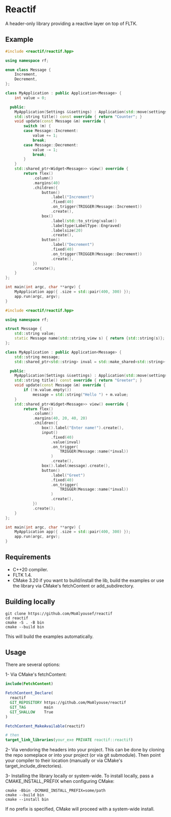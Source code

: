 # Reactif

A header-only library providing a reactive layer on top of FLTK.

## Example
```c++
#include <reactif/reactif.hpp>

using namespace rf;

enum class Message {
    Increment,
    Decrement,
};

class MyApplication : public Application<Message> {
    int value = 0;

  public:
    MyApplication(Settings &&settings) : Application(std::move(settings)) {}
    std::string title() const override { return "Counter"; }
    void update(const Message &m) override {
        switch (m) {
        case Message::Increment:
            value += 1;
            break;
        case Message::Decrement:
            value -= 1;
            break;
        }
    }
    std::shared_ptr<Widget<Message>> view() override {
        return flex()
            .column()
            .margins(40)
            .children({
                button()
                    .label("Increment")
                    .fixed(40)
                    .on_trigger(TRIGGER(Message::Increment))
                    .create(),
                box()
                    .label(std::to_string(value))
                    .labeltype(LabelType::Engraved)
                    .labelsize(20)
                    .create(),
                button()
                    .label("Decrement")
                    .fixed(40)
                    .on_trigger(TRIGGER(Message::Decrement))
                    .create(),
            })
            .create();
    }
};

int main(int argc, char **argv) {
    MyApplication app({ .size = std::pair(400, 300) });
    app.run(argc, argv);
}
```

```c++
#include <reactif/reactif.hpp>

using namespace rf;

struct Message {
    std::string value;
    static Message name(std::string_view s) { return {std::string(s)}; }
};

class MyApplication : public Application<Message> {
    std::string message;
    std::shared_ptr<std::string> inval = std::make_shared<std::string>();

  public:
    MyApplication(Settings &&settings) : Application(std::move(settings)) {}
    std::string title() const override { return "Greeter"; }
    void update(const Message &m) override {
        if (!m.value.empty())
            message = std::string("Hello ") + m.value;
    }
    std::shared_ptr<Widget<Message>> view() override {
        return flex()
            .column()
            .margins(40, 20, 40, 20)
            .children({
                box().label("Enter name!").create(),
                input()
                    .fixed(40)
                    .value(inval)
                    .on_trigger(
                        TRIGGER(Message::name(*inval))
                    )
                    .create(),
                box().label(message).create(),
                button()
                    .label("Greet")
                    .fixed(40)
                    .on_trigger(
                        TRIGGER(Message::name(*inval))
                    )
                    .create(),
            })
            .create();
    }
};

int main(int argc, char **argv) {
    MyApplication app({ .size = std::pair(400, 300) });
    app.run(argc, argv);
}
```

## Requirements
- C++20 compiler.
- FLTK 1.4.
- CMake 3.20 if you want to build/install the lib, build the examples or use the library via CMake's fetchContent or add_subdirectory.

## Building locally
```
git clone https://github.com/MoAlyousef/reactif
cd reactif
cmake -S . -B bin
cmake --build bin
```
This will build the examples automatically.

## Usage
There are several options:

1- Via CMake's fetchContent:
```cmake
include(FetchContent)

FetchContent_Declare(
  reactif
  GIT_REPOSITORY https://github.com/MoAlyouse/reactif
  GIT_TAG        main
  GIT_SHALLOW    True
)

FetchContent_MakeAvailable(reactif)

# then
target_link_libraries(your_exe PRIVATE reactif::reactif)
```

2- Via vendoring the headers into your project.
This can be done by cloning the repo someplace or into your project (or via git submodule).
Then point your compiler to their location (manually or via CMake's target_include_directories).

3- Installing the library locally or system-wide.
To install locally, pass a CMAKE_INSTALL_PREFIX when configuring CMake:
```
cmake -Bbin -DCMAKE_INSTALL_PREFIX=some/path
cmake --build bin
cmake --install bin
```
If no prefix is specified, CMake will proceed with a system-wide install.
